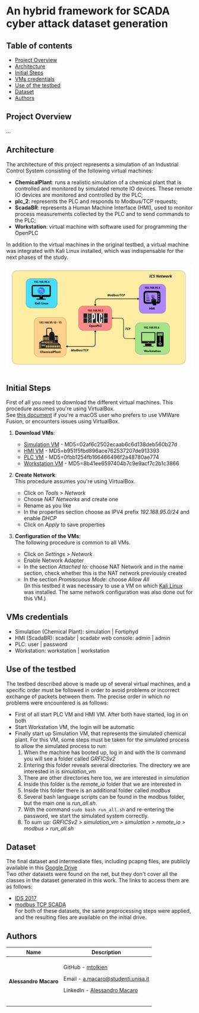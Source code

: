 # An hybrid framework for SCADA cyber attack dataset generation

## Table of contents
- [Project Overview](#project-overview)
- [Architecture](#architecture)
- [Initial Steps](#initial-steps)
- [VMs credentials](#vms-credentials)
- [Use of the testbed](#use-of-the-testbed)
- [Dataset](#dataset)
- [Authors](#authors)

## Project Overview
...

## Architecture
The architecture of this project represents a simulation of an Industrial Control System consisting of the following virtual machines:  
- **ChemicalPlant**: runs a realistic simulation of a chemical plant that is controlled and monitored by simulated remote IO devices. These remote IO devices are monitored and controlled by the PLC;
- **plc_2**: represents the PLC and responds to Modbus/TCP requests;
- **ScadaBR**: represents a Human Machine Interface (HMI), used to monitor process measurements collected by the PLC and to send commands to the PLC;
- **Workstation**: virtual machine with software used for programming the OpenPLC
  
In addition to the virtual machines in the original testbed, a virtual machine was integrated with Kali Linux installed, which was indispensable for the next phases of the study.
<br>
<p align="center">
  <img src="GRFICSv3/testbed.png" alt="Architecture" width="800">
</p>

## Initial Steps
First of all you need to download the different virtual machines. This procedure assumes you're using VirtualBox.  
See [this document](vmware-fusion.md) if you're a macOS user who prefers to use VMWare Fusion, or encounters issues using VirtualBox.

1. **Download VMs**:
   - [Simulation VM](https://netorgft4230013-my.sharepoint.com/:u:/g/personal/dformby_fortiphyd_com/EaBeAxbF6xtEumdsJ7npVz0BeECJnseAMsfAbaLwV3sKOg?e=JRvkcS) - MD5=02af6c2502ecaab6c6d138deb560b27d
   - [HMI VM](https://www.mattrideout.com/courses/cs6263/GRFICSv3/ScadaBR.ova) - MD5=b951f5fbd896ace762537207de913393
   - [PLC VM](https://netorgft4230013-my.sharepoint.com/:u:/g/personal/dformby_fortiphyd_com/ER0pG_X5IRNCg477jf2ppo8BdN0t13t9vrNBH92_oOWOHA?e=hNeJ88) - MD5=0fbb1254fb166466496f2a48780ae774
   - [Workstation VM](https://www.mattrideout.com/courses/cs6263/GRFICSv3/workstation.ova) - MD5=8b41ee6597404b7c9e9acf7c2b1c3866

2. **Create Network**:  
   This procedure assumes you're using VirtualBox.
   - Click on *Tools* > *Network* 
   - Choose *NAT Networks* and create one
   - Rename as you like
   - In the properties section choose as IPV4 prefix *192.168.95.0/24* and enable *DHCP* 
   - Click on *Apply* to save properties

3. **Configuration of the VMs**:  
   The following procedure is common to all VMs.
   - Click on *Settings* > *Network*
   - Enable Network Adapter
   - In the section *Attached to:* choose NAT Network and in the name section, check whether this is the NAT network previously created
   - In the section *Promiscuous Mode:* choose *Allow All*  
   (In this testbed it was necessary to use a VM on which [Kali Linux](https://www.kali.org/get-kali/#kali-virtual-machines) was installed. The same network configuration was also done out for this VM.)

## VMs credentials
- Simulation (Chemical Plant): simulation | Fortiphyd  
- HMI (ScadaBR): scadabr | scadabr web console: admin | admin  
- PLC: user | password  
- Workstation: workstation | workstation  

## Use of the testbed
The testbed described above is made up of several virtual machines, and a specific order must be followed in order to avoid problems or incorrect exchange of packets between them. The precise order in which no problems were encountered is as follows: 
- First of all start PLC VM and HMI VM. After both have started, log in on both
- Start Workstation VM, the login will be automatic
- Finally start up Simulation VM, that represents the simulated chemical plant. For this VM, some steps must be taken for the simulated process to allow the simulated process to run:
  1. When the machine has booted up, log in and with the *ls* command you will see a folder called *GRFICSv2*
  2. Entering this folder reveals several directories. The directory we are interested in is *simulation_vm*
  3. There are other directories here too, we are interested in *simulation*
  4. Inside this folder is the *remote_io* folder that we are interested in
  5. Inside this folder there is an additional folder called *modbus*
  6. Several bash language scripts can be found in the modbus folder, but the main one is *run_all.sh*.
  7. With the command ``` sudo bash run_all.sh ``` and re-entering the password, we start the simulated system correctly.
  8. To sum up: *GRFICSv2 > simulation_vm > simulation > remote_io > modbus > run_all.sh*
     
## Dataset
The final dataset and intermediate files, including pcapng files, are publicly available in this [Google Drive](https://drive.google.com/drive/folders/1Ug0LFHZki467kKtPCwBwJ0JmP8iyukB9?usp=sharing)  
Two other datasets were found on the net, but they don't cover all the classes in the dataset generated in this work. The links to access them are as follows:
- [IDS 2017](https://www.unb.ca/cic/datasets/ids-2017.html)
- [modbus TCP SCADA](https://github.com/tjcruz-dei/ICS_PCAPS/releases/tag/MODBUSTCP%231)  
For both of these datasets, the same preprocessing steps were applied, and the resulting files are available on the initial drive.

## Authors
| Name | Description |
| --- | --- |
| <p dir="auto"><strong>Alessandro Macaro</strong> |<br>GitHub   - <a href="https://github.com/mtolkien">mtolkien</a></p><p dir="auto">Email - <a href="mailto:a.macaro@studenti.unisa.it">a.macaro@studenti.unisa.it</a></p><p dir="auto">LinkedIn - <a href="www.linkedin.com/in/alemacaro">Alessandro Macaro</a></p><br>|
